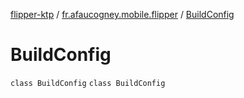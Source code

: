 [flipper-ktp](../../index.md) / [fr.afaucogney.mobile.flipper](../index.md) / [BuildConfig](./index.md)

# BuildConfig

`class BuildConfig`
`class BuildConfig`